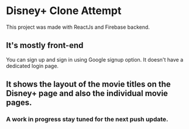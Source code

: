 # Disney+ Clone Attempt

This project was made with ReactJs and Firebase backend.

## It's mostly front-end

You can sign up and sign in using Google signup option. It doesn't have a dedicated login page.

## It shows the layout of the movie titles on the Disney+ page and also the individual movie pages.

### A work in progress stay tuned for the next push update.
